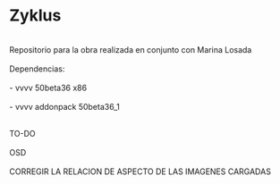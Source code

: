 # Zyklus
<br>
Repositorio para la obra realizada en conjunto con Marina Losada
<br>
<br>
Dependencias:
<br>
<br>
- vvvv 50beta36 x86
<br>
<br>
- vvvv addonpack 50beta36_1 
<br>
<br>

TO-DO
<br>
<br>OSD
<br>
<br> CORREGIR LA RELACION DE ASPECTO DE LAS IMAGENES CARGADAS
